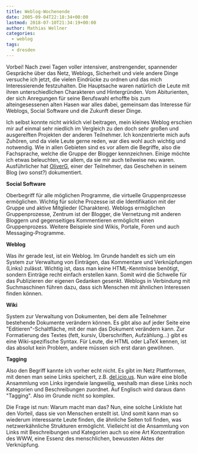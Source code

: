 ```yaml
---
title: Weblog-Wochenende
date: 2005-09-04T22:18:34+00:00
lastmod: 2018-07-10T21:34:19+00:00
author: Mathias Wellner
categories:
  - weblog
tags:
  - dresden
---
```

Vorbei! Nach zwei Tagen voller intensiver, anstrengender, spannender Gespräche über das Netz, Weblogs, Sicherheit und viele andere Dinge versuche ich jetzt, die vielen Eindrücke zu ordnen und das mich Interessierende festzuhalten. Die Hauptsache waren natürlich die Leute mit ihren unterschiedlichen Charakteren und Hintergründen. Vom Abiturienten, der sich Anregungen für seine Berufswahl erhoffte bis zum alteingesessenen alten Hasen war alles dabei, gemeinsam das Interesse für Weblogs, Social Software und die Zukunft dieser Dinge.
<!--more-->

Ich selbst konnte nicht wirklich viel beitragen, mein kleines Weblog erschien mir auf einmal sehr niedlich im Vergleich zu den doch sehr großen und ausgereiften Projekten der anderen Teilnehmer. Ich konzentrierte mich aufs Zuhören, und da viele Leute gerne reden, war dies wohl auch wichtig und notwendig. Wie in allen Gebieten sind es vor allem die Begriffe, also die Fachsprache, welche die Gruppe der Blogger kennzeichnen. Einige möchte ich etwas beleuchten, vor allem, da sie mir auch teilweise neu waren. Ausführlicher hat [OliverG](http://www.ogok.de/2007/10/das-alte-neue-blog.html), einer der Teilnehmer, das Geschehen in seinem Blog (wo sonst?) dokumentiert.

**Social Software**

Oberbegriff für alle möglichen Programme, die virtuelle Gruppenprozesse ermöglichen. Wichtig für solche Prozesse ist die Identifikation mit der Gruppe und aktive Mitglieder (Charaktere). Weblogs ermöglichen Gruppenprozesse, Zentrum ist der Blogger, die Vernetzung mit anderen Bloggern und gegenseitiges Kommentieren ermöglicht einen Gruppenprozess. Weitere Beispiele sind Wikis, Portale, Foren und auch Messaging-Programme.

**Weblog**

Was ihr gerade lest, ist ein Weblog. Im Grunde handelt es sich um ein System zur Verwaltung von Einträgen, das Kommentare und Verknüpfungen (Links) zulässt. Wichtig ist, dass man keine HTML-Kenntnisse benötigt, sondern Einträge recht einfach erstellen kann. Somit wird die Schwelle für das Publizieren der eigenen Gedanken gesenkt. Weblogs in Verbindung mit Suchmaschinen führen dazu, dass sich Menschen mit ähnlichen Interessen finden können.

**Wiki**

System zur Verwaltung von Dokumenten, bei dem alle Teilnehmer bestehende Dokumente verändern können. Es gibt also auf jeder Seite eine "Editieren"-Schaltfläche, mit der man das Dokument verändern kann. Zur Formatierung des Textes (fett, kursiv, Überschriften, Aufzählung&#8230;) gibt es eine Wiki-spezifische Syntax. Für Leute, die HTML oder LaTeX kennen, ist das absolut kein Problem, andere müssen sich erst daran gewöhnen.

**Tagging**

Also den Begriff kannte ich vorher echt nicht. Es gibt im Netz Plattformen, mit denen man seine Links speichert, z.B. [del.icio.us](https://delicious.com/). Nun wäre eine bloße Ansammlung von Links irgendwie langweilig, weshalb man diese Links noch Kategorien und Beschreibungen zuordnet. Auf Englisch wird daraus dann "Tagging". Also im Grunde nicht so komplex.

Die Frage ist nun: Warum macht man das? Nun, eine solche Linkliste hat den Vorteil, dass sie von Menschen erstellt ist. Und somit kann man so wiederum interessante Leute finden, die ähnliche Seiten toll finden, was netzwerkähnliche Strukturen ermöglicht. Vielleicht ist die Ansammlung von Links mit Beschreibungen und Kategorien auch so eine Art Konzentration des WWW, eine Essenz des menschlichen, bewussten Aktes der Verknüpfung.